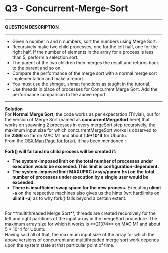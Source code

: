 # Q3 - Concurrent-Merge-Sort

*********
**QUESTION DESCRIPTION**
*********
- Given a number n and n numbers, sort the numbers using Merge Sort.
- Recursively make two child processes, one for the left half, one for the right half. If the number of elements in the array for a 
  process is less than 5, perform a selection sort.
- The parent of the two children then merges the result and returns back to the parent and so on.
- Compare the performance of the merge sort with a normal merge sort implementation and make a report.
- You must use the shmget, shmat functions as taught in the tutorial.
- Use threads in place of processes for Concurrent Merge Sort. Add the performance comparison to the above report.
**********
**Solution**
<br>
For **Normal Merge Sort**, the code works as per expectation (Trivial), but for the version of Merge Sort (named as **concurrentMergeSort** here) that works on spawning 2 processes in every mergeSort step recursively, the maximum input size for which concurrentMergeSort works is observed to be **2366** so far on MAC M1 and about **1.9*10^4** for Ubuntu.
<br>
From the [OSX Man Page for fork()](https://www.unix.com/man-page/osx/2/fork/), it has been mentioned :- 
<br>
<br>
**Fork() will fail and no child process will be created if:**
- **The system-imposed limit on the total number of processes under execution would be exceeded. This limit is configuration-dependent.**
- **The system-imposed limit MAXUPRC (<sys/param.h>) on the total number of processes under execution by a single user would be exceeded.**
- **There is insufficient swap space for the new process.**
Executing **ulimit -a** on the respective machines also gives us the hints (wrt hardlimits on **ulimit -u**) as to why fork() fails beyond a certain extent.  
<br>
For **multithreaded Merge Sort**, threads are created recursively for the left and right partitions of the input array in the mergeSort procedure. The maximum array size for which it works is **21374** on MAC M1 and about 5 * 10^4 for Ubuntu.
<br>
Having said all of that, the maximum input size of the array for which the above versions of concurrent and multithreaded merge sort work depends upon the system state at that particular point of time.
